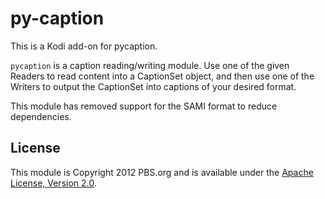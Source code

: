 # py-caption

This is a Kodi add-on for pycaption.

`pycaption` is a caption reading/writing module. Use one of the given Readers
to read content into a CaptionSet object, and then use one of the Writers to
output the CaptionSet into captions of your desired format.

This module has removed support for the SAMI format to reduce dependencies.

## License

This module is Copyright 2012 PBS.org and is available under the [Apache
License, Version 2.0](http://www.apache.org/licenses/LICENSE-2.0).
